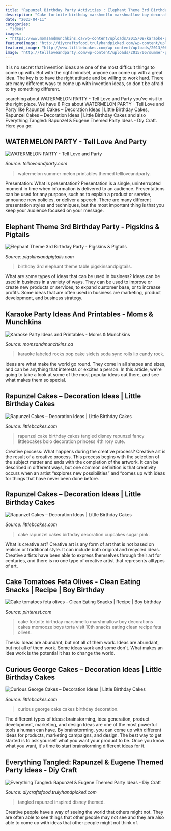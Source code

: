 ```yaml
---
title: "Rapunzel Birthday Party Activities : Elephant Theme 3rd Birthday Party"
description: "Cake fortnite birthday marshmello marshmallow boy decorations cakes momooze boys torta visit 10th snacks eating clean recipe feta olives"
date: "2023-04-11"
categories:
- "ideas"
images:
- "https://www.momsandmunchkins.ca/wp-content/uploads/2015/09/karaoke-party-ideas-7.jpg"
featuredImage: "http://diycraftsfood.trulyhandpicked.com/wp-content/uploads/2016/06/Tangled-wedding_cd.jpg"
featured_image: "http://www.littlebcakes.com/wp-content/uploads/2013/08/Rapunzel-Cakes.jpg"
image: "http://tellloveandparty.com/wp-content/uploads/2015/06/summer-party-ideas.jpg"
---
```



It is no secret that invention ideas are one of the most difficult things to come up with. But with the right mindset, anyone can come up with a great idea. The key is to have the right attitude and be willing to work hard. There are many different ways to come up with invention ideas, so don't be afraid to try something different.

	

		
searching about WATERMELON PARTY - Tell Love and Party you've visit to the right place. We have 8 Pics about WATERMELON PARTY - Tell Love and Party like Rapunzel Cakes – Decoration Ideas | Little Birthday Cakes, Rapunzel Cakes – Decoration Ideas | Little Birthday Cakes and also Everything Tangled: Rapunzel &amp; Eugene Themed Party Ideas - Diy Craft. Here you go:
		
    
## WATERMELON PARTY - Tell Love And Party

<img loading=lazy src="http://tellloveandparty.com/wp-content/uploads/2015/06/summer-party-ideas.jpg" onerror="this.onerror=null;this.src='https://tse1.mm.bing.net/th?id=OIP.73LVzJ_xCVZwLZrZxXgL7QHaLH&amp;pid=15.1';" alt="WATERMELON PARTY - Tell Love and Party">

_Source: tellloveandparty.com_

>watermelon summer melon printables themed tellloveandparty. 

	

Presentation: What is presentation?
Presentation is a single, uninterrupted moment in time when information is delivered to an audience. Presentations can be used for any purpose, such as to explain a product or service, announce new policies, or deliver a speech. There are many different presentation styles and techniques, but the most important thing is that you keep your audience focused on your message.

    
## Elephant Theme 3rd Birthday Party - Pigskins &amp; Pigtails

<img loading=lazy src="http://www.pigskinsandpigtails.com/wp-content/uploads/2013/02/table1.jpg" onerror="this.onerror=null;this.src='https://tse4.mm.bing.net/th?id=OIP.JTsHgrOxpz7PtlZm0Ky0YAAAAA&amp;pid=15.1';" alt="Elephant Theme 3rd Birthday Party - Pigskins &amp; Pigtails">

_Source: pigskinsandpigtails.com_

>birthday 3rd elephant theme table pigskinsandpigtails. 

	

What are some types of ideas that can be used in business?
Ideas can be used in business in a variety of ways. They can be used to improve or create new products or services, to expand customer base, or to increase profits. Some ideas that are often used in business are marketing, product development, and business strategy.

    
## Karaoke Party Ideas And Printables - Moms &amp; Munchkins

<img loading=lazy src="https://www.momsandmunchkins.ca/wp-content/uploads/2015/09/karaoke-party-ideas-7.jpg" onerror="this.onerror=null;this.src='https://tse3.mm.bing.net/th?id=OIP.ouEhs3sCO8_yV2U1nSsgGgHaKX&amp;pid=15.1';" alt="Karaoke Party Ideas and Printables - Moms &amp; Munchkins">

_Source: momsandmunchkins.ca_

>karaoke labeled rocks pop cake sixlets soda sync rolls lip candy rock. 

	

Ideas are what make the world go round. They come in all shapes and sizes, and can be anything that interests or excites a person. In this article, we're going to take a look at some of the most popular ideas out there, and see what makes them so special.

    
## Rapunzel Cakes – Decoration Ideas | Little Birthday Cakes

<img loading=lazy src="http://www.littlebcakes.com/wp-content/uploads/2013/08/Rapunzel-Cakes.jpg" onerror="this.onerror=null;this.src='https://tse3.mm.bing.net/th?id=OIP.lkv30_yrQuSNxYihLhAUywHaJ4&amp;pid=15.1';" alt="Rapunzel Cakes – Decoration Ideas | Little Birthday Cakes">

_Source: littlebcakes.com_

>rapunzel cake birthday cakes tangled disney repunzel fancy littlebcakes bolo decoration princess 4th rory cute. 

	

Creative process: What happens during the creative process?
Creative art is the result of a creative process. This process begins with the selection of the subject matter and ends with the completion of the artwork. It can be described in different ways, but one common definition is that creativity occurs when an artist “explores new possibilities” and “comes up with ideas for things that have never been done before.

    
## Rapunzel Cakes – Decoration Ideas | Little Birthday Cakes

<img loading=lazy src="http://www.littlebcakes.com/wp-content/uploads/2013/08/Rapunzel-Cake-Photos.jpg" onerror="this.onerror=null;this.src='https://tse1.mm.bing.net/th?id=OIP.3UmQWeWyMALTv9HPHSk08wHaLE&amp;pid=15.1';" alt="Rapunzel Cakes – Decoration Ideas | Little Birthday Cakes">

_Source: littlebcakes.com_

>cake rapunzel cakes birthday decoration cupcakes sugar pink. 

	

What is creative art?
Creative art is any form of art that is not based on realism or traditional style. It can include both original and recycled ideas. Creative artists have been able to express themselves through their art for centuries, and there is no one type of creative artist that represents alltypes of art.

    
## Cake Tomatoes Feta Olives - Clean Eating Snacks | Recipe | Boy Birthday

<img loading=lazy src="https://i.pinimg.com/736x/d7/e1/36/d7e136bdb47e3e8e4d03b65e179eeaeb.jpg" onerror="this.onerror=null;this.src='https://tse4.mm.bing.net/th?id=OIP.4A5m-erwjsaJMkbY_ihvMgHaJ3&amp;pid=15.1';" alt="Cake tomatoes feta olives - Clean Eating Snacks | Recipe | Boy birthday">

_Source: pinterest.com_

>cake fortnite birthday marshmello marshmallow boy decorations cakes momooze boys torta visit 10th snacks eating clean recipe feta olives. 

	

Thesis: Ideas are abundant, but not all of them work.
Ideas are abundant, but not all of them work. Some ideas work and some don't. What makes an idea work is the potential it has to change the world.

    
## Curious George Cakes – Decoration Ideas | Little Birthday Cakes

<img loading=lazy src="http://www.littlebcakes.com/wp-content/uploads/2013/08/Curious-George-Cake.jpg" onerror="this.onerror=null;this.src='https://tse4.mm.bing.net/th?id=OIP.X29uL1NY2ENAQBYX5Bp3nQHaJ4&amp;pid=15.1';" alt="Curious George Cakes – Decoration Ideas | Little Birthday Cakes">

_Source: littlebcakes.com_

>curious george cake cakes birthday decoration. 

	

The different types of ideas: brainstorming, idea generation, product development, marketing, and design
Ideas are one of the most powerful tools a human can have. By brainstorming, you can come up with different ideas for products, marketing campaigns, and design. The best way to get started is to ask yourself what you want your product to be. Once you know what you want, it's time to start brainstorming different ideas for it.

    
## Everything Tangled: Rapunzel &amp; Eugene Themed Party Ideas - Diy Craft

<img loading=lazy src="http://diycraftsfood.trulyhandpicked.com/wp-content/uploads/2016/06/Tangled-wedding_cd.jpg" onerror="this.onerror=null;this.src='https://tse4.mm.bing.net/th?id=OIP.9p2PoPaLbf-OnrNL-r0rkQHaJ3&amp;pid=15.1';" alt="Everything Tangled: Rapunzel &amp; Eugene Themed Party Ideas - Diy Craft">

_Source: diycraftsfood.trulyhandpicked.com_

>tangled rapunzel inspired disney themed. 

	

Creative people have a way of seeing the world that others might not. They are often able to see things that other people may not see and they are also able to come up with ideas that other people might not think of.


